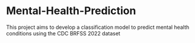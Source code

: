 # Mental-Health-Prediction
This project aims to develop a classification model to predict mental health conditions using the CDC BRFSS 2022 dataset
